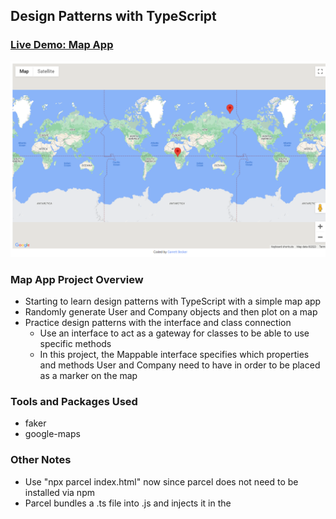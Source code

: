 ## Design Patterns with TypeScript

### [Live Demo: Map App](https://replit.com/@gdbecker/TypeScript-Map-App)

!["HomePage"](HomePage.png)

### Map App Project Overview

- Starting to learn design patterns with TypeScript with a simple map app
- Randomly generate User and Company objects and then plot on a map
- Practice design patterns with the interface and class connection
  - Use an interface to act as a gateway for classes to be able to use specific methods
  - In this project, the Mappable interface specifies which properties and methods User and Company need to have in order to be placed as a marker on the map

### Tools and Packages Used

- faker
- google-maps

### Other Notes

- Use "npx parcel index.html" now since parcel does not need to be installed via npm
- Parcel bundles a .ts file into .js and injects it in the <script> tag where you had the original .ts file
